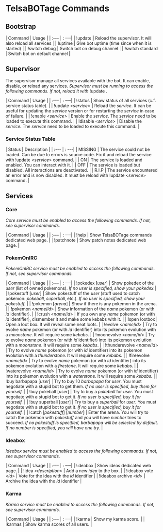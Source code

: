 # TelsaBOTage Commands

## Bootstrap

| Command | Usage |
| :--- | : ---|
| !update | Reload the supervisor. It will also reload all services |
| !uptime | Give bot uptime (time since when it is started) |
| !switch debug | Switch bot on debug channel |
| !switch standard | Switch bot on default channel |

## Supervisor

The supervisor manage all services available with the bot. It can enable, disable, or reload any services.
*Supervisor must be running to access the following commands. If not, reload it with* !update *.*

| Command | Usage |
| :--- | : ---|
| !status | Show status of all services (c.f. service status table). |
| !update <_service_> | Reload the _service_. It can be useful for updating the _service_ version or for restarting the _service_ in case of failure.  |
| !enable <_service_> | Enable the _service_. The _service_ need to be loaded to execute this command. |
| !disable <_service_> | Disable the _service_. The _service_ need to be loaded to execute this command. |

### Service Status Table

| Status | Description |
| :--- | : ---|
| MISSING | The service could not be loaded. Can be due to errors is source code. Fix it and reload the service with !update <_service_> command. |
| ON | The service is loaded and enabled. You can interact with it. |
| OFF | The service is loaded but disabled. All interactions are deactivated.  |
| R.I.P | The service encountered an error and is now disabled. It must be reload with !update <_service_> command. |

## Services

### Core

*Core service must be enabled to access the following commands. If not, see supervisor commands.*

| Command | Usage |
| :--- | : ---|
| !help | Show TelsaBOTage commands dedicated web page. |
| !patchnote | Show patch notes dedicated web page. |

### PokemOnIRC

*PokemOnIRC service must be enabled to access the following commands. If not, see supervisor commands.*

| Command | Usage |
| :--- | : ---|
| !pokedex [_user_] | Show pokedex of the _user_ (list of owned pokemons). *If no user is specified, show your pokedex.*|
| !pokestuff [_user_] | Show pokestuff of the _user_ (stuff used to catch pokemon: *pokeball*, *superball*, etc.). *If no user is specified, show your pokestuff.* |
| !pokemon [_arena_] | Show if there is any pokemon in the arena. |
| !pokemon <_name_/*id*> | Show information of the _name_ pokemon (or with *id* identifier). |
| !crush <_name_/*id*> | If you own any _name_ pokemon (or with *id* identifier), dismember it and make some kebabs with it. |
| !open lootbox | Open a loot box. It will reveal some neat loots. |
| !evolve <_name_/*id*> | Try to evolve _name_ pokemon (or with *id* identifier) into its pokemon evolution with a _moonstone_. It will require some _kebabs_. |
| !moonevolve <_name_/*id*> | Try to evolve _name_ pokemon (or with *id* identifier) into its pokemon evolution with a _moonstone_. It will require some _kebabs_. |
| !thunderevolve <_name_/*id*> | Try to evolve _name_ pokemon (or with *id* identifier) into its pokemon evolution with a _thunderstone_. It will require some _kebabs_. |
| !fireevolve <_name_/*id*> | Try to evolve _name_ pokemon (or with *id* identifier) into its pokemon evolution with a _firestone_. It will require some _kebabs_. |
| !waterevolve <_name_/*id*> | Try to evolve _name_ pokemon (or with *id* identifier) into its pokemon evolution with a _waterstone_. It will require some _kebabs_. |
| !buy barbapapa [_user_] | Try to buy 10 *barbapapa* for _user_. You must negotiate with a stupid bot to get them. *If no user is specified, buy them for yourself.* |
| !buy pokeball [_user_] | Try to buy a *pokeball* for _user_. You must negotiate with a stupid bot to get it. *If no user is specified, buy it for yourself.* |
| !buy superball [_user_] | Try to buy a *superball* for _user_. You must negotiate with a stupid bot to get it. *If no user is specified, buy it for yourself.* |
| !catch [*pokestuff*] [*number*] | Enter the arena. You will try to catch the pokemon with *pokestuff* and you will have *number* tries to succeed. *If no pokestuff is specified, barbapapa will be selected by default. If no number is specified, you will have one try.* |


### Ideabox

*Ideabox service must be enabled to access the following commands. If not, see supervisor commands.*

| Command | Usage |
| :--- | : ---|
| !ideabox | Show ideas dedicated web page. |
| !idea <_description_> | Add a new _idea_ to the box. |
| !ideabox vote <*id*> | Vote for the idea with the *id* identifier |
| !ideabox archive <*id*> | Archive the idea with the *id* identifier |

### Karma

*Karma service must be enabled to access the following commands. If not, see supervisor commands.*

| Command | Usage |
| :--- | : ---|
| !karma | Show my karma score. |
| !karmas | Show karma scores of all users. |
